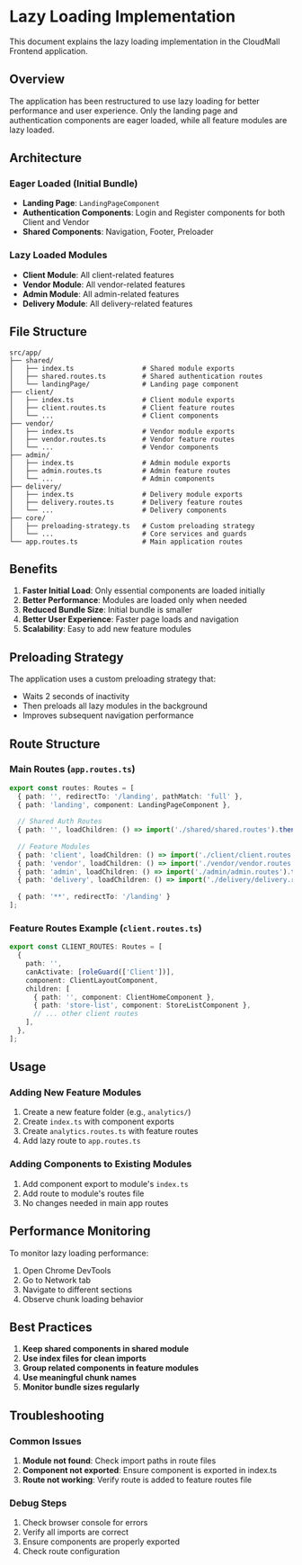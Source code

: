 # Lazy Loading Implementation

This document explains the lazy loading implementation in the CloudMall Frontend application.

## Overview

The application has been restructured to use lazy loading for better performance and user experience. Only the landing page and authentication components are eager loaded, while all feature modules are lazy loaded.

## Architecture

### Eager Loaded (Initial Bundle)
- **Landing Page**: `LandingPageComponent`
- **Authentication Components**: Login and Register components for both Client and Vendor
- **Shared Components**: Navigation, Footer, Preloader

### Lazy Loaded Modules
- **Client Module**: All client-related features
- **Vendor Module**: All vendor-related features  
- **Admin Module**: All admin-related features
- **Delivery Module**: All delivery-related features

## File Structure

```
src/app/
├── shared/
│   ├── index.ts                 # Shared module exports
│   ├── shared.routes.ts         # Shared authentication routes
│   └── landingPage/             # Landing page component
├── client/
│   ├── index.ts                 # Client module exports
│   ├── client.routes.ts         # Client feature routes
│   └── ...                      # Client components
├── vendor/
│   ├── index.ts                 # Vendor module exports
│   ├── vendor.routes.ts         # Vendor feature routes
│   └── ...                      # Vendor components
├── admin/
│   ├── index.ts                 # Admin module exports
│   ├── admin.routes.ts          # Admin feature routes
│   └── ...                      # Admin components
├── delivery/
│   ├── index.ts                 # Delivery module exports
│   ├── delivery.routes.ts       # Delivery feature routes
│   └── ...                      # Delivery components
├── core/
│   ├── preloading-strategy.ts   # Custom preloading strategy
│   └── ...                      # Core services and guards
└── app.routes.ts                # Main application routes
```

## Benefits

1. **Faster Initial Load**: Only essential components are loaded initially
2. **Better Performance**: Modules are loaded only when needed
3. **Reduced Bundle Size**: Initial bundle is smaller
4. **Better User Experience**: Faster page loads and navigation
5. **Scalability**: Easy to add new feature modules

## Preloading Strategy

The application uses a custom preloading strategy that:
- Waits 2 seconds of inactivity
- Then preloads all lazy modules in the background
- Improves subsequent navigation performance

## Route Structure

### Main Routes (`app.routes.ts`)
```typescript
export const routes: Routes = [
  { path: '', redirectTo: '/landing', pathMatch: 'full' },
  { path: 'landing', component: LandingPageComponent },
  
  // Shared Auth Routes
  { path: '', loadChildren: () => import('./shared/shared.routes').then(m => m.SHARED_ROUTES) },
  
  // Feature Modules
  { path: 'client', loadChildren: () => import('./client/client.routes').then(m => m.CLIENT_ROUTES) },
  { path: 'vendor', loadChildren: () => import('./vendor/vendor.routes').then(m => m.VENDOR_ROUTES) },
  { path: 'admin', loadChildren: () => import('./admin/admin.routes').then(m => m.ADMIN_ROUTES) },
  { path: 'delivery', loadChildren: () => import('./delivery/delivery.routes').then(m => m.DELIVERY_ROUTES) },
  
  { path: '**', redirectTo: '/landing' }
];
```

### Feature Routes Example (`client.routes.ts`)
```typescript
export const CLIENT_ROUTES: Routes = [
  {
    path: '',
    canActivate: [roleGuard(['Client'])],
    component: ClientLayoutComponent,
    children: [
      { path: '', component: ClientHomeComponent },
      { path: 'store-list', component: StoreListComponent },
      // ... other client routes
    ],
  },
];
```

## Usage

### Adding New Feature Modules
1. Create a new feature folder (e.g., `analytics/`)
2. Create `index.ts` with component exports
3. Create `analytics.routes.ts` with feature routes
4. Add lazy route to `app.routes.ts`

### Adding Components to Existing Modules
1. Add component export to module's `index.ts`
2. Add route to module's routes file
3. No changes needed in main app routes

## Performance Monitoring

To monitor lazy loading performance:
1. Open Chrome DevTools
2. Go to Network tab
3. Navigate to different sections
4. Observe chunk loading behavior

## Best Practices

1. **Keep shared components in shared module**
2. **Use index files for clean imports**
3. **Group related components in feature modules**
4. **Use meaningful chunk names**
5. **Monitor bundle sizes regularly**

## Troubleshooting

### Common Issues
1. **Module not found**: Check import paths in route files
2. **Component not exported**: Ensure component is exported in index.ts
3. **Route not working**: Verify route is added to feature routes file

### Debug Steps
1. Check browser console for errors
2. Verify all imports are correct
3. Ensure components are properly exported
4. Check route configuration 